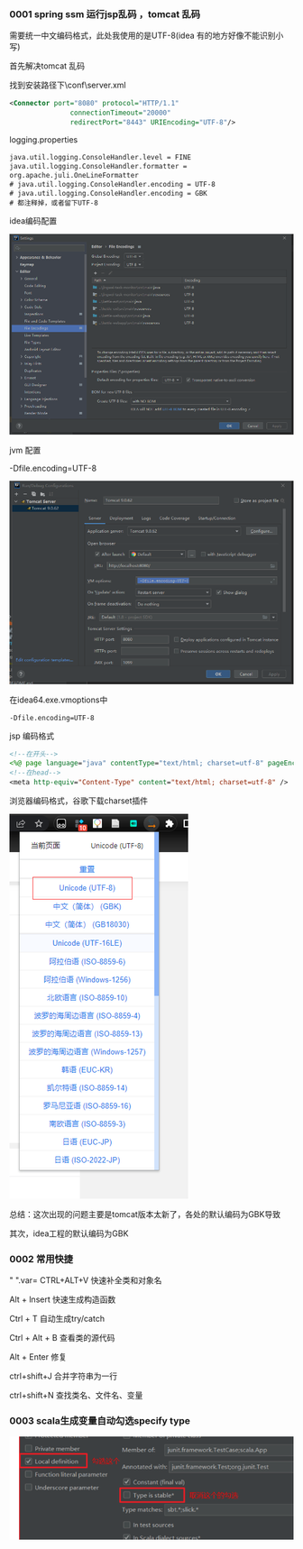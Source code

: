 ### 0001 spring ssm 运行jsp乱码 ，tomcat 乱码

需要统一中文编码格式，此处我使用的是UTF-8(idea 有的地方好像不能识别小写)

首先解决tomcat 乱码

找到安装路径下\conf\server.xml

```xml
<Connector port="8080" protocol="HTTP/1.1"
               connectionTimeout="20000"
               redirectPort="8443" URIEncoding="UTF-8"/>
```

logging.properties

```properties
java.util.logging.ConsoleHandler.level = FINE
java.util.logging.ConsoleHandler.formatter = org.apache.juli.OneLineFormatter
# java.util.logging.ConsoleHandler.encoding = UTF-8
# java.util.logging.ConsoleHandler.encoding = GBK
# 都注释掉，或者留下UTF-8
```

idea编码配置

![image-20220513222438803](img/image-20220513222438803.png)

jvm 配置

 -Dfile.encoding=UTF-8

![image-20220513222512681](img/image-20220513222512681.png)

在idea64.exe.vmoptions中

```properties
-Dfile.encoding=UTF-8
```

jsp 编码格式

```jsp
<!--在开头-->
<%@ page language="java" contentType="text/html; charset=utf-8" pageEncoding="utf-8"%>
<!--在head-->
<meta http-equiv="Content-Type" content="text/html; charset=utf-8" />
```

浏览器编码格式，谷歌下载charset插件

![image-20220513223100429](img/image-20220513223100429.png)

总结：这次出现的问题主要是tomcat版本太新了，各处的默认编码为GBK导致

其次，idea工程的默认编码为GBK

### 0002 常用快捷

"   ".var= CTRL+ALT+V   快速补全类和对象名

Alt + lnsert 快速生成构造函数

Ctrl + T  自动生成try/catch

Ctrl + Alt + B  查看类的源代码

Alt + Enter  修复

ctrl+shift+J  合并字符串为一行

ctrl+shift+N  查找类名、文件名、变量

### 0003 scala生成变量自动勾选specify type

![image-20230403164109105](img/image-20230403164109105.png)